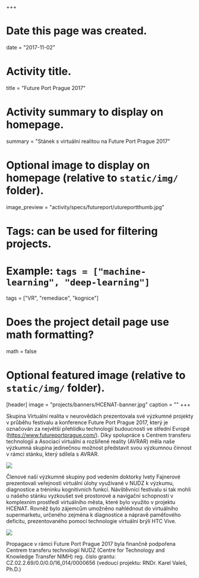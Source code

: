 +++
# Date this page was created.
date = "2017-11-02"

# Activity title.
title = "Future Port Prague 2017"

# Activity summary to display on homepage.
summary = "Stánek s virtuální realitou na Future Port Prague 2017"

# Optional image to display on homepage (relative to `static/img/` folder).
image_preview = "activity/specs/futureport/utureportthumb.jpg"

# Tags: can be used for filtering projects.
# Example: `tags = ["machine-learning", "deep-learning"]`
tags = ["VR", "remediace", "kognice"]

# Does the project detail page use math formatting?
math = false

# Optional featured image (relative to `static/img/` folder).
[header]
image = "projects/banners/HCENAT-banner.jpg"
caption = ""
+++

Skupina Virtuální realita v neurovědách prezentovala své výzkumné projekty v průběhu festivalu a konference Future Port Prague 2017, který je označován za největší přehlídku technologií budoucnosti ve střední Evropě (https://www.futureportprague.com/). 
Díky spolupráce s Centrem transferu technologií a Asociací virtuální a rozšířené reality (AVRAR) měla naše výzkumná skupina jedinečnou možnost představit svou výzkumnou činnost v rámci stánku, který sdílela s AVRAR. 

![](/img/activity/specs/futureport/futureport_01.jpg)

Členové naší výzkumné skupiny pod vedením doktorky Ivety Fajnerové prezentovali veřejnosti virtuální úlohy využívané v NUDZ k výzkumu, diagnostice a tréninku kognitivních funkcí. 
Návštěvníci festivalu si tak mohli u našeho stánku vyzkoušet své prostorové a navigační schopnosti v komplexním prostředí virtuálního města, které bylo využito v projektu HCENAT. 
Rovněž bylo zájemcům umožněno nahlédnout do virtuálního supermarketu, určeného zejména k diagnostice a nápravě paměťového deficitu, prezentovaného pomocí technologie virtuální brýlí HTC Vive. 

![](/img/activity/specs/futureport/futureport_02.jpg)

Propagace v rámci Future Port Prague 2017 byla finančně podpořena Centrem transferu technologií NUDZ (Centre for Technology and Knowledge Transfer NIMH) reg. číslo grantu: CZ.02.2.69/0.0/0.0/16_014/0000656 (vedoucí projektu: RNDr. Karel Valeš, Ph.D.)

